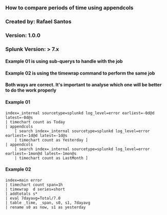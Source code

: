 ### How to compare periods of time using appendcols
### Created by: Rafael Santos
### Version: 1.0.0
### Splunk Version: > 7.x

#### Example 01 is using sub-querys to handle with the job
#### Example 02 is using the timewrap command to perform the same job
#### Both ways are correct. It's important to analyse which one will be better to do the work properly

#### Example 01
```
index=_internal sourcetype=splunkd log_level=error earliest=-0d@d latest=-0d@s 
| timechart count as Today 
| appendcols 
    [ search index=_internal sourcetype=splunkd log_level=error earliest=-1d@d latest=-1d@s 
    | timechart count as Yesterday ] 
| appendcols 
    [ search index=_internal sourcetype=splunkd log_level=error earliest=-1mon@d latest=-1mon@s 
    | timechart count as LastMonth ]
```

#### Example 02
```
index=main error
| timechart count span=1h
| timewrap  d series=short
| addtotals s*
| eval 7dayavg=Total/7.0
| table _time, _span, s0, s1, 7dayavg
| rename s0 as now, s1 as yesterday
```